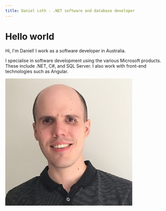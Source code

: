 ```yaml
---
title: Daniel Loth - .NET software and database developer
---
```


# Hello world
Hi, I'm Daniel! I work as a software developer in Australia.

I specialise in software development using the various Microsoft products.
These include .NET, C#, and SQL Server. I also work with front-end technologies such as Angular.

<span class="center">
  <img src="DanielLoth.png" />
</span>